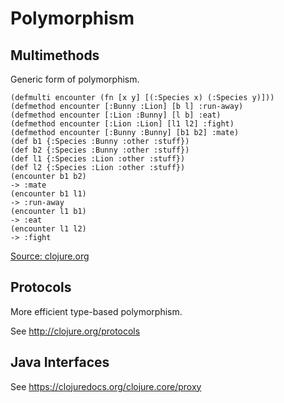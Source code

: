 # Polymorphism

## Multimethods

Generic form of polymorphism.

```
(defmulti encounter (fn [x y] [(:Species x) (:Species y)]))
(defmethod encounter [:Bunny :Lion] [b l] :run-away)
(defmethod encounter [:Lion :Bunny] [l b] :eat)
(defmethod encounter [:Lion :Lion] [l1 l2] :fight)
(defmethod encounter [:Bunny :Bunny] [b1 b2] :mate)
(def b1 {:Species :Bunny :other :stuff})
(def b2 {:Species :Bunny :other :stuff})
(def l1 {:Species :Lion :other :stuff})
(def l2 {:Species :Lion :other :stuff})
(encounter b1 b2)
-> :mate
(encounter b1 l1)
-> :run-away
(encounter l1 b1)
-> :eat
(encounter l1 l2)
-> :fight
```

[Source: clojure.org](http://clojure.org/runtime_polymorphism)

## Protocols

More efficient type-based polymorphism.

See http://clojure.org/protocols

## Java Interfaces

See https://clojuredocs.org/clojure.core/proxy
